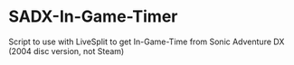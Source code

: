 # SADX-In-Game-Timer
Script to use with LiveSplit to get In-Game-Time from Sonic Adventure DX (2004 disc version, not Steam)
